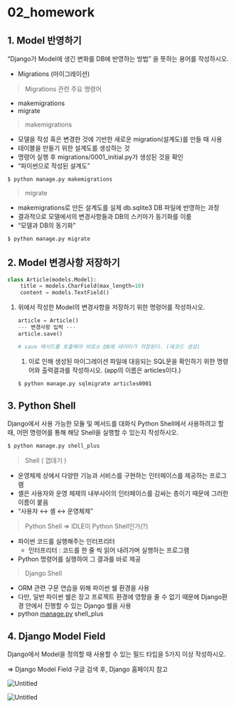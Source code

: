 # 02_homework

## 1. Model 반영하기

“Django가 Model에 생긴 변화를 DB에 반영하는 방법” 을 뜻하는 용어를 작성하시오.

- Migrations (마이그레이션)

> Migrations 관련 주요 명령어
> 
- makemigrations
- migrate

> makemigrations
> 
- 모델을 작성 혹은 변경한 것에 기반한 새로운 migration(설계도)를 만들 때 사용
- 테이블을 만들기 위한 설계도를 생성하는 것
- 명령어 실행 후 migrations/0001_initial.py가 생성된 것을 확인
- “파이썬으로 작성된 설계도”

```python
$ python manage.py makemigrations
```

> migrate
> 
- makemigrations로 만든 설계도를 실제 db.sqlite3 DB 파일에 반영하는 과정
- 결과적으로 모델에서의 변경사항들과 DB의 스키마가 동기화를 이룸
- “모델과 DB의 동기화”

```python
$ python manage.py migrate
```

## 2. Model 변경사항 저장하기

```python
class Article(models.Model):
	title = models.CharField(max_length=10)
	content = models.TextField()
```

1. 위에서 작성한 Model의 변경사항을 저장하기 위한 명령어를 작성하시오.
    
    ```python
    article = Article()
    --- 변경사항 입력 ---
    article.save()    
    
    # save 메서드를 호출해야 비로소 DB에 데이터가 저장된다. (레코드 생성)
    ```
    
    1. 이로 인해 생성된 마이그레이션 파일에 대응되는 SQL문을 확인하기 위한 명령어와 출력결과를 작성하시오. (app의 이름은 articles이다.)
    
    ```python
    $ python manage.py sqlmigrate articles0001
    ```
    

## 3. Python Shell

Django에서 사용 가능한 모듈 및 메서드를 대화식 Python Shell에서 사용하려고 할 때, 어떤 명령어를 통해 해당 Shell을 실행할 수 있는지 작성하시오.

```python
$ python manage.py shell_plus
```

> Shell   ( 껍데기 )
> 
- 운영체제 상에서 다양한 기능과 서비스를 구현하는 인터페이스를 제공하는 프로그램
- 셸은 사용자와 운영 체제의 내부사이의 인터페이스를 감싸는 층이기 때문에 그러한 이름이 붙음
- “사용자 ↔ 셸 ↔ 운영체제”

> Python Shell ⇒ IDLE이 Python Shell인가(?)
> 
- 파이썬 코드를 실행해주는 인터프리터
    - 인터프리터 : 코드를 한 줄 씩 읽어 내려가며 실행하는 프로그램
- Python 명령어를 실행하여 그 결과를 바로 제공

> Django Shell
> 
- ORM 관련 구문 연습을 위해 파이썬 쉘 환경을 사용
- 다만, 일반 파이썬 쉘은 장고 프로젝트 환경에 영향을 줄 수 없기 때문에 Django환경 안에서 진행할 수 있는 Django 쉘을 사용
- python [manage.py](http://manage.py) shell_plus

## 4. Django Model Field

Django에서 Model을 정의할 때 사용할 수 있는 필드 타입을 5가지 이상 작성하시오.

⇒ Django Model Field 구글 검색 후, Django 홈페이지 참고

![Untitled](02_homework%20f8be60dafcca456c91c4c716c5dacdb3/Untitled.png)

![Untitled](02_homework%20f8be60dafcca456c91c4c716c5dacdb3/Untitled%201.png)